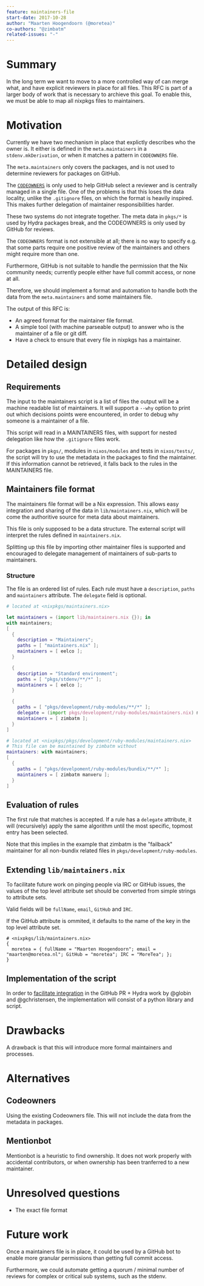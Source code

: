 ```yaml
---
feature: maintainers-file
start-date: 2017-10-28
author: "Maarten Hoogendoorn (@moretea)"
co-authors: "@zimbatm"
related-issues: "-"
---
```


# Summary
[summary]: #summary

In the long term we want to move to a more controlled way of can merge what, and have explicit
reviewers in place for all files.
This RFC is part of a larger body of work that is necessary to archieve this goal.
To enable this, we must be able to map all nixpkgs files to maintainers.


# Motivation
[motivation]: #motivation
<!--  Why are we doing this? -->
Currently we have two mechanism in place that explictly describes who the owner is.
It either is defined in the `meta.maintainers` in a `stdenv.mkDerivation`, or when it matches a
pattern in `CODEOWNERS` file.

The `meta.maintainers` only covers the packages, and is not used to determine reviewers
for packages on GitHub.

The [`CODEOWNERS`](https://help.github.com/articles/about-codeowners/)
is only used to help GitHub select a reviewer and is centrally managed in a single file.
One of the problems is that this loses the data locality, unlike the `.gitignore` files, on which
the format is heavily inspired.
This makes further delegation of maintainer responsibilities harder.

These two systems do not integrate together.
The meta data in `pkgs/*` is used by Hydra packages break, and the CODEOWNERS is only used by
GitHub for reviews.

The `CODEOWNERS` format is not extensible at all; there is no way to specify e.g. that some parts
require one positive review of the maintainers and others might require more than one.

Furthermore, GitHub is not suitable to handle the permission that the Nix community needs;
currently people either have full commit access, or none at all.

Therefore, we should implement a format and automation to handle both the data from the
`meta.maintainers` and some maintainers file.

The output of this RFC is:
- An agreed format for the maintainer file format.
- A simple tool (with machine parseable output) to answer who is the maintainer
  of a file or git diff.
- Have a check to ensure that every file in nixpkgs has a maintainer.


# Detailed design
[design]: #detailed-design

<!-- This is the bulk of the RFC. Explain the design in enough detail for somebody
familiar with the ecosystem to understand, and implement.  This should get
into specifics and corner-cases, and include examples of how the feature is
used. -->

## Requirements
The input to the maintainers script is a list of files the output will be a machine readable list
of maintainers. It will support a `--why` option to print out which decisions points were
encountered, in order to debug why someone is a maintainer of a file.

This script will read in a MAINTAINERS files, with support for nested delegation like how the
`.gitignore` files work.

For packages in `pkgs/`, modules in `nixos/modules` and tests in `nixos/tests/`, the script will try to use the metadata in the packages to find the maintainer.
If this information cannot be retrieved, it falls back to the rules in the MAINTAINERS file.


## Maintainers file format
The maintainers file format will be a Nix expression.
This allows easy integration and sharing of the data in `lib/maintainers.nix`,
which will be come the authoritive source for meta data about maintainers.

This file is only supposed to be a data structure.
The external script will interpret the rules defined in `maintainers.nix`.

Splitting up this file by importing other maintainer files is supported and encouraged to
delegate management of maintainers of sub-parts to maintainers.

### Structure
The file is an ordered list of rules.
Each rule must have a `description`, `paths` and `maintainers` attribute.
The `delegate` field is optional.

```nix
# located at <nixpkgs/maintainers.nix>

let maintainers = (import lib/maintainers.nix {}); in
with maintainers;
[
  {
    description = "Maintainers";
    paths = [ "maintainers.nix" ];
    maintainers = [ eelco ];
  }

  {
    description = "Standard environment";
    paths = [ "pkgs/stdenv/**/*" ];
    maintainers = [ eelco ];
  }

  {
    paths = [ "pkgs/development/ruby-modules/**/*" ];
    delegate = (import pkgs/development/ruby-modules/maintainers.nix) maintainers;
    maintainers = [ zimbatm ];
  }
]
```

```nix
# located at <nixpkgs/pkgs/development/ruby-modules/maintainers.nix>
# This file can be maintained by zimbatm without
maintainers: with maintainers;
[
  {
    paths = [ "pkgs/develpoment/ruby-modules/bundix/**/*" ];
    maintainers = [ zimbatm manveru ];
  }
]
```

## Evaluation of rules
The first rule that matches is accepted.
If a rule has a `delegate` attribute, it will (recursively) apply the same algorithm until the
most specific, topmost entry has been selected.

Note that this implies in the example that zimbatm is the "failback" maintainer for all non-bundix
related files in `pkgs/development/ruby-modules`.

## Extending `lib/maintainers.nix`
To facilitate future work on pinging people via IRC or GitHub issues, the values of the top level
attribute set should be converted from simple strings to attribute sets.

Valid fields will be `fullName`, `email`, `GitHub` and `IRC`.

If the GitHub attribute is ommited, it defaults to the name of the key in the top level attribute set.

```
# <nixpkgs/lib/maintainers.nix>
{
  moretea = { fullName = "Maarten Hoogendoorn"; email = "maarten@moretea.nl"; GitHub = "moretea"; IRC = "MoreTea"; };
}

```

## Implementation of the script
In order to [facilitate integration](https://github.com/mayflower/nixbot/issues/9)
in the GitHub PR + Hydra work by @globin and @gchristensen,
the implementation will consist of a python library and script.



# Drawbacks
[drawbacks]: #drawbacks

<!-- Why should we *not* do this? -->

A drawback is that this will introduce more formal maintainers and processes.


# Alternatives
[alternatives]: #alternatives

<!-- What other designs have been considered? What is the impact of not doing this?
-->

## Codeowners
Using the existing Codeowners file. This will not include the data from the metadata in packages.

## Mentionbot
Mentionbot is a heuristic to find ownership.
It does not work properly with accidental contributors, or when ownership has been tranferred to a new maintainer.


# Unresolved questions
[unresolved]: #unresolved-questions

<!-- What parts of the design are still TBD or unknowns? -->

- The exact file format


# Future work
[future]: #future-work
<!-- What future work, if any, would be implied or impacted by this feature
without being directly part of the work? -->
Once a maintainers file is in place, it could be used by a GitHub bot to
enable more granular permissions than getting full commit access.

Furthermore, we could automate getting a quorum / minimal number of reviews
for complex or critical sub systems, such as the stdenv.
